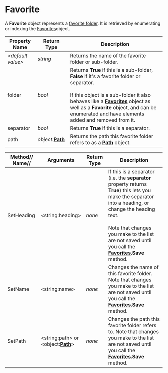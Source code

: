 # Favorite

A **Favorite** object represents a [favorite folder](/Manual/basic_concepts/the_lister/navigation/favorites.md). It is retrieved by enumerating or indexing the [Favorites](favorites.md)object.

| Property Name | Return Type | Description |
| --- | --- | --- |
| *\<default value\>* | *string* | Returns the name of the favorite folder or sub-folder. |
| folder | *bool* | Returns **True** if this is a sub-folder, **False** if it's a favorite folder or separator.<br /><br />If this object is a sub-folder it also behaves like a **[Favorites](favorites.md)** object as well as a **Favorite** object, and can be enumerated and have elements added and removed from it. |
| separator | *bool* | Returns **True** if this is a separator. |
| path | *object:***[Path](path.md)** | Returns the path this favorite folder refers to as a **[Path](path.md)** object. |

| Method// Name// | **Arguments** | Return Type | Description |
| --- | --- | --- | --- |
| SetHeading | \<string:heading\> | *none* | If this is a separator (i.e. the **separator** property returns **True**) this lets you make the separator into a heading, or change the heading text.<br /><br />Note that changes you make to the list are not saved until you call the **[Favorites](favorites.md).Save** method. |
| SetName | \<string:name\> | *none* | Changes the name of this favorite folder. Note that changes you make to the list are not saved until you call the **[Favorites](favorites.md).Save** method. |
| SetPath | \<string:path\> or  <br />\<object:**[Path](path.md)**\> | *none* | Changes the path this favorite folder refers to. Note that changes you make to the list are not saved until you call the **[Favorites](favorites.md).Save** method. |

